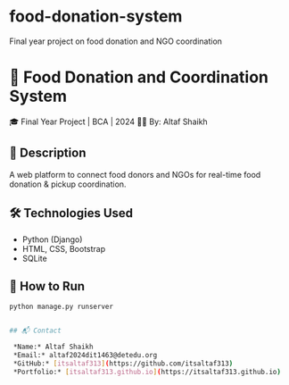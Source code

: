 # food-donation-system
Final year project on food donation and NGO coordination
# 🍱 Food Donation and Coordination System

🎓 Final Year Project | BCA | 2024 
🧑‍💻 By: Altaf Shaikh

## 📌 Description
A web platform to connect food donors and NGOs for real-time food donation & pickup coordination.

## 🛠 Technologies Used
- Python (Django)
- HTML, CSS, Bootstrap
- SQLite

## 🚀 How to Run
```bash
python manage.py runserver


## 📬 Contact

 *Name:* Altaf Shaikh  
 *Email:* altaf2024dit1463@detedu.org  
 *GitHub:* [itsaltaf313](https://github.com/itsaltaf313)  
 *Portfolio:* [itsaltaf313.github.io](https://itsaltaf313.github.io)

